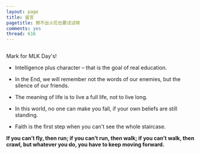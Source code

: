 ```yaml
---
layout: page
title: 留言
pagetitle: 擦不出火花也要试试呀
comments: yes
thread: 616
---
```


<a href="http://imgur.com/qZ55W"><img src="http://7xq43l.com1.z0.glb.clouddn.com/MARTIN.PNG" alt="" title="Hosted by imgur.com" /></a>

Mark for MLK Day's!

* Intelligence plus character – that is the goal of real education.
* In the End, we will remember not the words of our enemies, but the silence of our friends.
* The meaning of life is to live a full life, not to live long.

* In this world, no one can make you fall, if your own beliefs are still standing.
* Faith is the first step when you can't see the whole staircase.

**If you can’t fly, then run; if you can’t run, then walk; if you can’t walk, then crawl, but whatever you do, you have to keep moving forward.**
